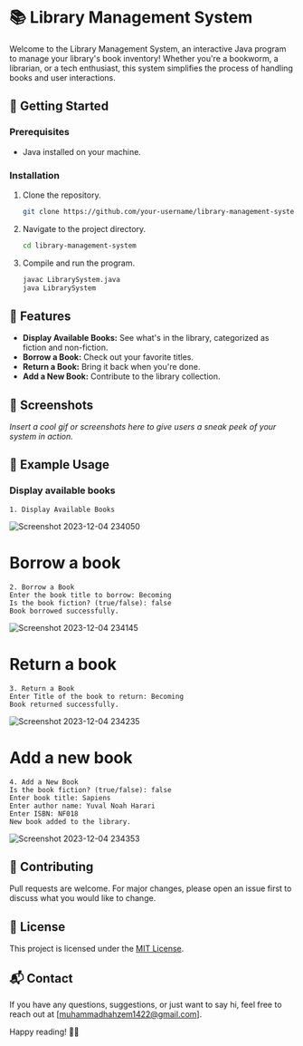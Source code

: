 # 📚 Library Management System

Welcome to the Library Management System, an interactive Java program to manage your library's book inventory! Whether you're a bookworm, a librarian, or a tech enthusiast, this system simplifies the process of handling books and user interactions.

## 🚀 Getting Started

### Prerequisites

- Java installed on your machine.

### Installation

1. Clone the repository.
   ```bash
   git clone https://github.com/your-username/library-management-system.git
   ```

2. Navigate to the project directory.
   ```bash
   cd library-management-system
   ```

3. Compile and run the program.
   ```bash
   javac LibrarySystem.java
   java LibrarySystem
   ```

## 📖 Features

- **Display Available Books:** See what's in the library, categorized as fiction and non-fiction.
- **Borrow a Book:** Check out your favorite titles.
- **Return a Book:** Bring it back when you're done.
- **Add a New Book:** Contribute to the library collection.

## 📸 Screenshots

*Insert a cool gif or screenshots here to give users a sneak peek of your system in action.*

## 🌟 Example Usage

### Display available books
```
1. Display Available Books
```
![Screenshot 2023-12-04 234050](https://github.com/Ahzem/Library-Management-System/assets/123859613/ffff0813-27fb-400e-abd1-5a5200e1d54a)

# Borrow a book
```
2. Borrow a Book
Enter the book title to borrow: Becoming
Is the book fiction? (true/false): false
Book borrowed successfully.
```
![Screenshot 2023-12-04 234145](https://github.com/Ahzem/Library-Management-System/assets/123859613/882ff7f8-2b0f-4d87-8b45-371fcbd4fdcf)

# Return a book
```
3. Return a Book
Enter Title of the book to return: Becoming
Book returned successfully.
```
![Screenshot 2023-12-04 234235](https://github.com/Ahzem/Library-Management-System/assets/123859613/a806c608-7cc8-432d-a993-a0645314f743)

# Add a new book
```
4. Add a New Book
Is the book fiction? (true/false): false
Enter book title: Sapiens
Enter author name: Yuval Noah Harari
Enter ISBN: NF018
New book added to the library.
```
![Screenshot 2023-12-04 234353](https://github.com/Ahzem/Library-Management-System/assets/123859613/487e023e-9962-40ff-9fc3-d1dc3ede45b4)

## 🤝 Contributing

Pull requests are welcome. For major changes, please open an issue first to discuss what you would like to change.

## 📝 License

This project is licensed under the [MIT License](LICENSE).

## 📬 Contact

If you have any questions, suggestions, or just want to say hi, feel free to reach out at [muhammadhahzem1422@gmail.com].

Happy reading! 📖✨
